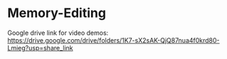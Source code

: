 # Memory-Editing
Google drive link for video demos: https://drive.google.com/drive/folders/1K7-sX2sAK-QjQ87nua4f0krd80-Lmieg?usp=share_link
